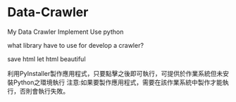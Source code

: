 # Data-Crawler

My Data Crawler Implement
Use python



what library have to use for develop a crawler?

save html
let html beautiful



利用PyInstaller製作應用程式，只要點擊之後即可執行，可提供於作業系統但未安裝Python之環境執行
注意:如果要製作應用程式，需要在該作業系統中製作才能執行，否則會執行失敗。
